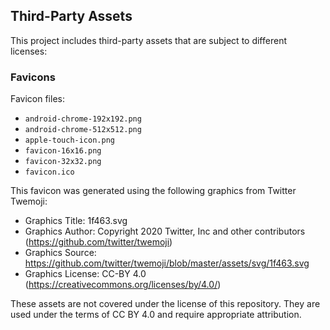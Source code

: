 ## Third-Party Assets

This project includes third-party assets that are subject to different licenses:

### Favicons

Favicon files:
- `android-chrome-192x192.png`
- `android-chrome-512x512.png`
- `apple-touch-icon.png`
- `favicon-16x16.png`
- `favicon-32x32.png`
- `favicon.ico`

This favicon was generated using the following graphics from Twitter Twemoji:

- Graphics Title: 1f463.svg
- Graphics Author: Copyright 2020 Twitter, Inc and other contributors (https://github.com/twitter/twemoji)
- Graphics Source: https://github.com/twitter/twemoji/blob/master/assets/svg/1f463.svg
- Graphics License: CC-BY 4.0 (https://creativecommons.org/licenses/by/4.0/)

These assets are not covered under the license of this repository. They are used under the
terms of CC BY 4.0 and require appropriate attribution.
